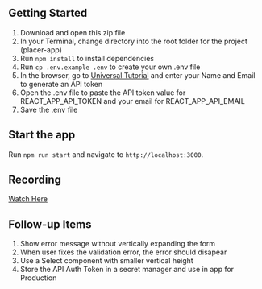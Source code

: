 ## Getting Started

1. Download and open this zip file
2. In your Terminal, change directory into the root folder for the project (placer-app)
3. Run `npm install` to install dependencies
4. Run `cp .env.example .env` to create your own .env file
5. In the browser, go to [Universal Tutorial](https://www.universal-tutorial.com/rest-apis/free-rest-api-for-country-state-city) and enter your Name and Email to generate an API token
6. Open the .env file to paste the API token value for REACT_APP_API_TOKEN and your email for REACT_APP_API_EMAIL
7. Save the .env file

## Start the app

Run `npm run start` and navigate to `http://localhost:3000`.

## Recording

[Watch Here](https://drive.google.com/file/d/1SLHbPVnXl6uL3JNPJzZf4rhPUDKs5TSd/view?usp=sharing)

## Follow-up Items

1. Show error message without vertically expanding the form
2. When user fixes the validation error, the error should disapear
3. Use a Select component with smaller vertical height
4. Store the API Auth Token in a secret manager and use in app for Production
